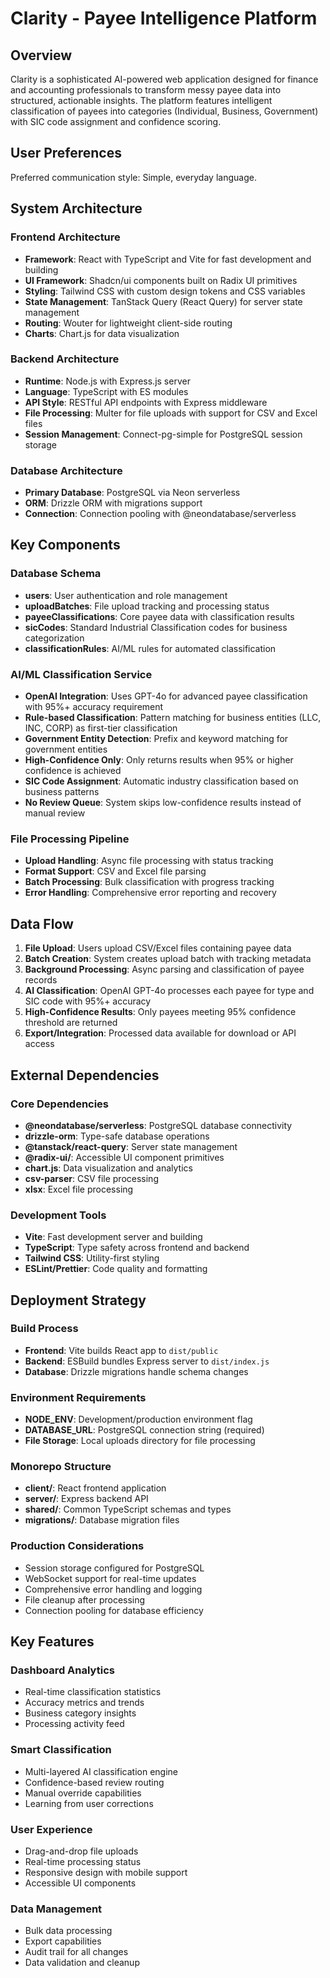# Clarity - Payee Intelligence Platform

## Overview

Clarity is a sophisticated AI-powered web application designed for finance and accounting professionals to transform messy payee data into structured, actionable insights. The platform features intelligent classification of payees into categories (Individual, Business, Government) with SIC code assignment and confidence scoring.

## User Preferences

Preferred communication style: Simple, everyday language.

## System Architecture

### Frontend Architecture
- **Framework**: React with TypeScript and Vite for fast development and building
- **UI Framework**: Shadcn/ui components built on Radix UI primitives
- **Styling**: Tailwind CSS with custom design tokens and CSS variables
- **State Management**: TanStack Query (React Query) for server state management
- **Routing**: Wouter for lightweight client-side routing
- **Charts**: Chart.js for data visualization

### Backend Architecture
- **Runtime**: Node.js with Express.js server
- **Language**: TypeScript with ES modules
- **API Style**: RESTful API endpoints with Express middleware
- **File Processing**: Multer for file uploads with support for CSV and Excel files
- **Session Management**: Connect-pg-simple for PostgreSQL session storage

### Database Architecture
- **Primary Database**: PostgreSQL via Neon serverless
- **ORM**: Drizzle ORM with migrations support
- **Connection**: Connection pooling with @neondatabase/serverless

## Key Components

### Database Schema
- **users**: User authentication and role management
- **uploadBatches**: File upload tracking and processing status
- **payeeClassifications**: Core payee data with classification results
- **sicCodes**: Standard Industrial Classification codes for business categorization
- **classificationRules**: AI/ML rules for automated classification

### AI/ML Classification Service
- **OpenAI Integration**: Uses GPT-4o for advanced payee classification with 95%+ accuracy requirement
- **Rule-based Classification**: Pattern matching for business entities (LLC, INC, CORP) as first-tier classification
- **Government Entity Detection**: Prefix and keyword matching for government entities
- **High-Confidence Only**: Only returns results when 95% or higher confidence is achieved
- **SIC Code Assignment**: Automatic industry classification based on business patterns
- **No Review Queue**: System skips low-confidence results instead of manual review

### File Processing Pipeline
- **Upload Handling**: Async file processing with status tracking
- **Format Support**: CSV and Excel file parsing
- **Batch Processing**: Bulk classification with progress tracking
- **Error Handling**: Comprehensive error reporting and recovery

## Data Flow

1. **File Upload**: Users upload CSV/Excel files containing payee data
2. **Batch Creation**: System creates upload batch with tracking metadata
3. **Background Processing**: Async parsing and classification of payee records
4. **AI Classification**: OpenAI GPT-4o processes each payee for type and SIC code with 95%+ accuracy
5. **High-Confidence Results**: Only payees meeting 95% confidence threshold are returned
6. **Export/Integration**: Processed data available for download or API access

## External Dependencies

### Core Dependencies
- **@neondatabase/serverless**: PostgreSQL database connectivity
- **drizzle-orm**: Type-safe database operations
- **@tanstack/react-query**: Server state management
- **@radix-ui/**: Accessible UI component primitives
- **chart.js**: Data visualization and analytics
- **csv-parser**: CSV file processing
- **xlsx**: Excel file processing

### Development Tools
- **Vite**: Fast development server and building
- **TypeScript**: Type safety across frontend and backend
- **Tailwind CSS**: Utility-first styling
- **ESLint/Prettier**: Code quality and formatting

## Deployment Strategy

### Build Process
- **Frontend**: Vite builds React app to `dist/public`
- **Backend**: ESBuild bundles Express server to `dist/index.js`
- **Database**: Drizzle migrations handle schema changes

### Environment Requirements
- **NODE_ENV**: Development/production environment flag
- **DATABASE_URL**: PostgreSQL connection string (required)
- **File Storage**: Local uploads directory for file processing

### Monorepo Structure
- **client/**: React frontend application
- **server/**: Express backend API
- **shared/**: Common TypeScript schemas and types
- **migrations/**: Database migration files

### Production Considerations
- Session storage configured for PostgreSQL
- WebSocket support for real-time updates
- Comprehensive error handling and logging
- File cleanup after processing
- Connection pooling for database efficiency

## Key Features

### Dashboard Analytics
- Real-time classification statistics
- Accuracy metrics and trends
- Business category insights
- Processing activity feed

### Smart Classification
- Multi-layered AI classification engine
- Confidence-based review routing
- Manual override capabilities
- Learning from user corrections

### User Experience
- Drag-and-drop file uploads
- Real-time processing status
- Responsive design with mobile support
- Accessible UI components

### Data Management
- Bulk data processing
- Export capabilities
- Audit trail for all changes
- Data validation and cleanup